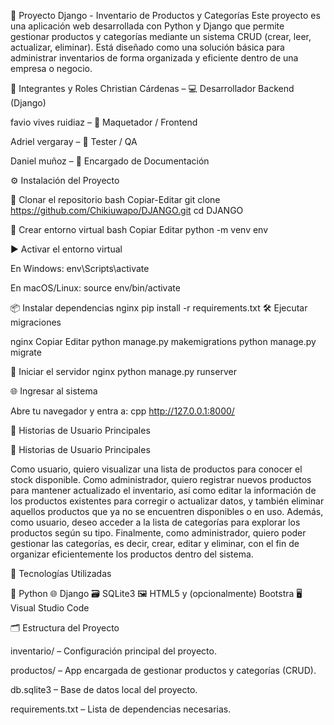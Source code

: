🛒 Proyecto Django - Inventario de Productos y Categorías
Este proyecto es una aplicación web desarrollada con Python y Django que permite gestionar productos y categorías mediante un sistema CRUD (crear, leer, actualizar, eliminar). Está diseñado como una solución básica para administrar inventarios de forma organizada y eficiente dentro de una empresa o negocio.

👥 Integrantes y Roles
Christian Cárdenas – 💻 Desarrollador Backend (Django)

favio vives ruidiaz – 🎨 Maquetador / Frontend

Adriel vergaray  – 🧪 Tester / QA

Daniel muñoz – 📂 Encargado de Documentación

⚙️ Instalación del Proyecto

🔽 Clonar el repositorio
bash
Copiar-Editar
git clone https://github.com/Chikiuwapo/DJANGO.git
cd DJANGO

🐍 Crear entorno virtual
bash
Copiar
Editar
python -m venv env

▶️ Activar el entorno virtual

En Windows:
env\Scripts\activate

En macOS/Linux:
source env/bin/activate

📦 Instalar dependencias
nginx
pip install -r requirements.txt
🛠️ Ejecutar migraciones

nginx
Copiar
Editar
python manage.py makemigrations
python manage.py migrate

🚀 Iniciar el servidor
nginx
python manage.py runserver

🌐 Ingresar al sistema

Abre tu navegador y entra a:
cpp
http://127.0.0.1:8000/

📖 Historias de Usuario Principales

📖 Historias de Usuario Principales

Como usuario, quiero visualizar una lista de productos para conocer el stock disponible. Como administrador, quiero registrar nuevos productos para mantener actualizado el inventario, así como editar la información de los productos existentes para corregir o actualizar datos, y también eliminar aquellos productos que ya no se encuentren disponibles o en uso. Además, como usuario, deseo acceder a la lista de categorías para explorar los productos según su tipo. Finalmente, como administrador, quiero poder gestionar las categorías, es decir, crear, editar y eliminar, con el fin de organizar eficientemente los productos dentro del sistema.

🧩 Tecnologías Utilizadas

🐍 Python
🌐 Django
🗃️ SQLite3
🖼️ HTML5 y (opcionalmente) Bootstra
🖥️ Visual Studio Code

🗂️ Estructura del Proyecto

inventario/ – Configuración principal del proyecto.

productos/ – App encargada de gestionar productos y categorías (CRUD).

db.sqlite3 – Base de datos local del proyecto.

requirements.txt – Lista de dependencias necesarias.

